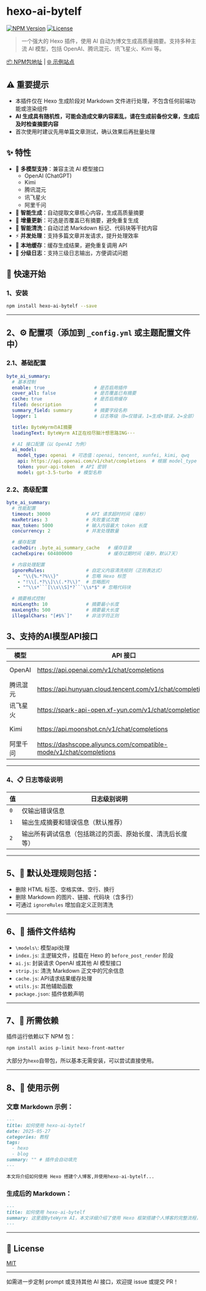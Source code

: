# hexo-ai-bytelf

[![NPM Version](https://img.shields.io/npm/v/hexo-ai-bytelf.svg)](https://www.npmjs.com/package/hexo-ai-bytelf)
[![License](https://img.shields.io/npm/l/hexo-ai-bytelf.svg)](./LICENSE)

> 一个强大的 Hexo 插件，使用 AI 自动为博文生成高质量摘要。支持多种主流 AI 模型，包括 OpenAI、腾讯混元、讯飞星火、Kimi 等。

[📦 NPM包地址](https://www.npmjs.com/package/hexo-ai-bytelf) | [🌐 示例站点](https://blog.devnest.top/)

## ⚠️ 重要提示

- 本插件仅在 Hexo 生成阶段对 Markdown 文件进行处理，不包含任何前端功能或渲染组件
- **AI 生成具有随机性，可能会造成文章内容紊乱，请在生成前备份文章，生成后及时检查摘要内容**
- 首次使用时建议先用单篇文章测试，确认效果后再批量处理

## ✨ 特性

- 🤖 **多模型支持**：兼容主流 AI 模型接口
  - OpenAI (ChatGPT)
  - Kimi
  - 腾讯混元
  - 讯飞星火
  - 阿里千问
- 🎯 **智能生成**：自动提取文章核心内容，生成高质量摘要
- 🔄 **增量更新**：可选是否覆盖已有摘要，避免重复生成
- 🧹 **智能清洗**：自动过滤 Markdown 标记、代码块等干扰内容
- ⚡ **并发处理**：支持多篇文章并发请求，提升处理效率
- 💾 **本地缓存**：缓存生成结果，避免重复调用 API
- 📝 **分级日志**：支持三级日志输出，方便调试问题

## 🚀 快速开始

### 1、安装

```bash
npm install hexo-ai-bytelf --save
```

---

## 2、⚙ 配置项（添加到 `_config.yml` 或主题配置文件中）

### 2.1、基础配置

```yaml
byte_ai_summary:
  # 基本控制
  enable: true                  # 是否启用插件
  cover_all: false              # 是否覆盖已有摘要
  cache: true                   # 是否启用缓存
  filed: description            #
  summary_field: summary        # 摘要字段名称
  logger: 1                     # 日志等级（0=仅错误，1=生成+错误，2=全部）

  title: ByteWyrmのAI摘要
  loadingText: ByteWyrm AI正在绞尽脑汁想思路ING···

  # AI 接口配置（以 OpenAI 为例）
  ai_model:
    model_type: openai  # 可选值：openai, tencent, xunfei, kimi, qwq
    api: https://api.openai.com/v1/chat/completions  # 根据 model_type 填写对应的 API 地址
    token: your-api-token  # API 密钥
    model: gpt-3.5-turbo  # 模型名称
```

### 2.2、高级配置

```yaml
byte_ai_summary:
  # 性能配置
  timeout: 30000             # API 请求超时时间（毫秒）
  maxRetries: 3              # 失败重试次数
  max_token: 5000            # 输入内容最大 token 长度
  concurrency: 2             # 并发处理数量

  # 缓存配置
  cacheDir: .byte_ai_summary_cache   # 缓存目录
  cacheExpire: 604800000             # 缓存过期时间（毫秒，默认7天）

  # 内容处理配置
  ignoreRules:               # 自定义内容清洗规则（正则表达式）
    - "\\{%.*?%\\}"          # 忽略 Hexo 标签
    - "!\\[.*?\\]\\(.*?\\)"  # 忽略图片
    - "^\\s*```[\\s\\S]*?```\\s*$" # 忽略代码块

  # 摘要格式控制
  minLength: 10              # 摘要最小长度
  maxLength: 500             # 摘要最大长度
  illegalChars: "[#$%`]"     # 非法字符正则
```


## 3、支持的AI模型API接口

| 模型 | API 接口 | 说明 |
|-----|---------|------|
| OpenAI | https://api.openai.com/v1/chat/completions | ChatGPT API |
| 腾讯混元 | https://api.hunyuan.cloud.tencent.com/v1/chat/completions | 腾讯AI平台 |
| 讯飞星火 | https://spark-api-open.xf-yun.com/v1/chat/completions | 讯飞开放平台 |
| Kimi | https://api.moonshot.cn/v1/chat/completions | Moonshot AI |
| 阿里千问 | https://dashscope.aliyuncs.com/compatible-mode/v1/chat/completions | 阿里云平台 |

---

### 4、📋 日志等级说明

| 值   | 日志级别说明                        |
| --- | ----------------------------- |
| `0` | 仅输出错误信息                       |
| `1` | 输出生成摘要和错误信息（默认推荐）             |
| `2` | 输出所有调试信息（包括跳过的页面、原始长度、清洗后长度等） |

---

## 5、🧹 默认处理规则包括：

* 删除 HTML 标签、空格实体、空行、换行
* 删除 Markdown 的图片、链接、代码块（含多行）
* 可通过 `ignoreRules` 增加自定义正则清洗

---

## 6、📁 插件文件结构

* `\models\`: 模型api处理
* `index.js`: 主逻辑文件，挂载在 Hexo 的 `before_post_render` 阶段
* `ai.js`: 封装请求 OpenAI 或其他 AI 模型接口
* `strip.js`: 清洗 Markdown 正文中的冗余信息
* `cache.js`: API请求结果缓存处理
* `utils.js`: 其他辅助函数
* `package.json`: 插件依赖声明

---

## 7、🧩 所需依赖

插件运行依赖以下 NPM 包：

```bash
npm install axios p-limit hexo-front-matter
```
大部分为`hexo`自带包，所以基本无需安装，可以尝试直接使用。

---

## 8、📝 使用示例

### 文章 Markdown 示例：

```markdown
---
title: 如何使用 hexo-ai-bytelf
date: 2025-05-27
categories: 教程
tags:
  - hexo
  - blog
summary: "" # 插件会自动填充
---

本文将介绍如何使用 Hexo 搭建个人博客,并使用hexo-ai-bytelf...
```

### 生成后的 Markdown：

```markdown
---
title: 如何使用 hexo-ai-bytelf
summary: 这里是ByteWyrm AI，本文详细介绍了使用 Hexo 框架搭建个人博客的完整流程，包括环境配置、主题选择、插件安装等关键步骤...
---
```

---

## 📜 License

[MIT](./LICENSE)

---

如需进一步定制 prompt 或支持其他 AI 接口，欢迎提 issue 或提交 PR！